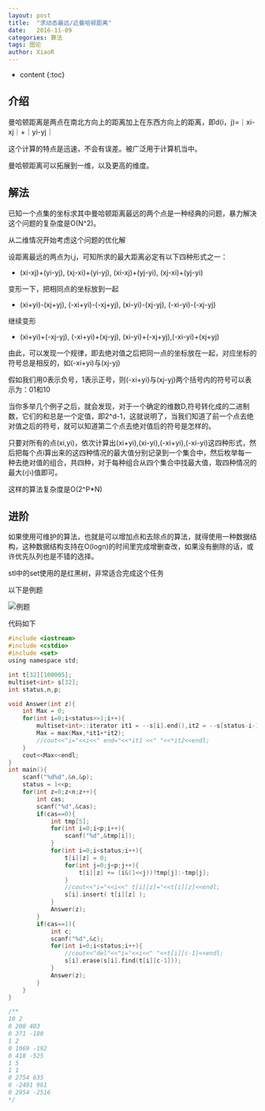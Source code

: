 ```yaml
---
layout: post
title:  "求动态最远/近曼哈顿距离"
date:   2016-11-09
categories: 算法
tags: 图论
author: XiaoR
---
```

* content
{:toc}

## 介绍

曼哈顿距离是两点在南北方向上的距离加上在东西方向上的距离，即d(i，j)=｜xi-xj｜+｜yi-yj｜

这个计算的特点是迅速，不会有误差。被广泛用于计算机当中。

曼哈顿距离可以拓展到一维，以及更高的维度。





## 解法

已知一个点集的坐标求其中曼哈顿距离最远的两个点是一种经典的问题，暴力解决这个问题的复杂度是O(N^2)。

从二维情况开始考虑这个问题的优化解

设距离最远的两点为i,j，可知所求的最大距离必定有以下四种形式之一：
* (xi-xj)+(yi-yj), (xj-xi)+(yi-yj), (xi-xj)+(yj-yi), (xj-xi)+(yj-yi) 

变形一下，把相同点的坐标放到一起
* (xi+yi)-(xj+yj), (-xi+yi)-(-xj+yj), (xi-yi)-(xj-yj), (-xi-yi)-(-xj-yj)

继续变形
* (xi+yi)+(-xj-yj), (-xi+yi)+(xj-yj), (xi-yi)+(-xj+yj),(-xi-yi)+(xj+yj) 

由此，可以发现一个规律，即去绝对值之后把同一点的坐标放在一起，对应坐标的符号总是相反的，如(-xi+yi)与(xj-yj)

假如我们用0表示负号，1表示正号，则(-xi+yi)与(xj-yj)两个括号内的符号可以表示为：01和10        

当你多举几个例子之后，就会发现，对于一个确定的维数D,符号转化成的二进制数，它们的和总是一个定值，即2^d-1，这就说明了，当我们知道了前一个点去绝对值之后的符号，就可以知道第二个点去绝对值后的符号是怎样的。 

只要对所有的点(xi,yi)，依次计算出(xi+yi),(xi-yi),(-xi+yi),(-xi-yi)这四种形式，然后把每个点i算出来的这四种情况的最大值分别记录到一个集合中，然后枚举每一种去绝对值的组合，共四种，对于每种组合从四个集合中找最大值，取四种情况的最大(小)值即可。

这样的算法复杂度是O(2^P*N)

## 进阶

如果使用可维护的算法，也就是可以增加点和去除点的算法，就得使用一种数据结构，这种数据结构支持在O(logn)的时间里完成增删查改，如果没有删除的话，或许优先队列也是不错的选择。

stl中的set使用的是红黑树，非常适合完成这个任务

以下是例题

![例题](http://xcoder.cc/pic/2016-11-22.png)

代码如下

```c
#include <iostream>
#include <cstdio>
#include <set>
using namespace std;

int t[32][100005];
multiset<int> s[32];
int status,n,p;

void Answer(int z){
	int Max = 0;
	for(int i=0;i<status>>1;i++){
		multiset<int>::iterator it1 = --s[i].end(),it2 = --s[status-i-1].end();
		Max = max(Max,*it1+*it2);
		//cout<<"i="<<i<<" end="<<*it1 <<" "<<*it2<<endl;
	}
	cout<<Max<<endl;
}
int main(){
	scanf("%d%d",&n,&p);
	status = 1<<p;
	for(int z=0;z<n;z++){
		int cas;
		scanf("%d",&cas);
		if(cas==0){
			int tmp[5];
			for(int i=0;i<p;i++){
				scanf("%d",&tmp[i]);
			}
			for(int i=0;i<status;i++){
				t[i][z] = 0;
				for(int j=0;j<p;j++){
					t[i][z] += (i&(1<<j))?tmp[j]:-tmp[j];
				}
				//cout<<"i="<<i<<" t[i][z]="<<t[i][z]<<endl;
				s[i].insert( t[i][z] );
			}
			Answer(z);
		}
		if(cas==1){
			int c;
			scanf("%d",&c);
			for(int i=0;i<status;i++){
				//cout<<"del"<<"i="<<i<<" "<<t[i][c-1]<<endl;
				s[i].erase(s[i].find(t[i][c-1]));
			}
			Answer(z);
		}
	}
}

/**
10 2
0 208 403
0 371 -180
1 2
0 1069 -192
0 418 -525
1 5
1 1
0 2754 635
0 -2491 961
0 2954 -2516
*/
```
